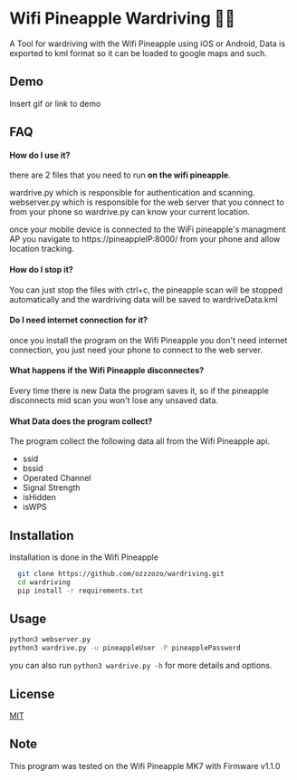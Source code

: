 
# Wifi Pineapple Wardriving 📡🍍

A Tool for wardriving with the Wifi Pineapple using iOS or Android, Data is exported to kml format so it can be loaded to google maps and such.

## Demo

Insert gif or link to demo


## FAQ

#### How do I use it?

there are 2 files that you need to run **on the wifi pineapple**.

wardrive.py which is responsible for authentication and scanning. \
webserver.py  which is responsible for the web server that you connect to from your phone so wardrive.py can know your current location.

once your mobile device is connected to the WiFi pineapple's managment AP you navigate to https://pineappleIP:8000/ from your phone and allow location tracking.

#### How do I stop it?

You can just stop the files with ctrl+c, the pineapple scan will be stopped automatically and the wardriving data will be saved to wardriveData.kml

#### Do I need internet connection for it?

once you install the program on the Wifi Pineapple you don't need internet connection, you just need your phone to connect to the web server.

#### What happens if the Wifi Pineapple disconnectes?

Every time there is new Data the program saves it, so if the pineapple disconnects mid scan you won't lose any unsaved data.

#### What Data does the program collect?

The program collect the following data all from the Wifi Pineapple api.

 - ssid
 - bssid
 - Operated Channel
 - Signal Strength
 - isHidden
 - isWPS
## Installation

Installation is done in the Wifi Pineapple

```bash
  git clone https://github.com/ozzzozo/wardriving.git
  cd wardriving
  pip install -r requirements.txt
```
    
## Usage

```bash
python3 webserver.py
python3 wardrive.py -u pineappleUser -P pineapplePassword
```

you can also run `python3 wardrive.py -h` for more details and options.
## License

[MIT](https://choosealicense.com/licenses/mit/)


## Note

This program was tested on the Wifi Pineapple MK7 with Firmware v1.1.0
